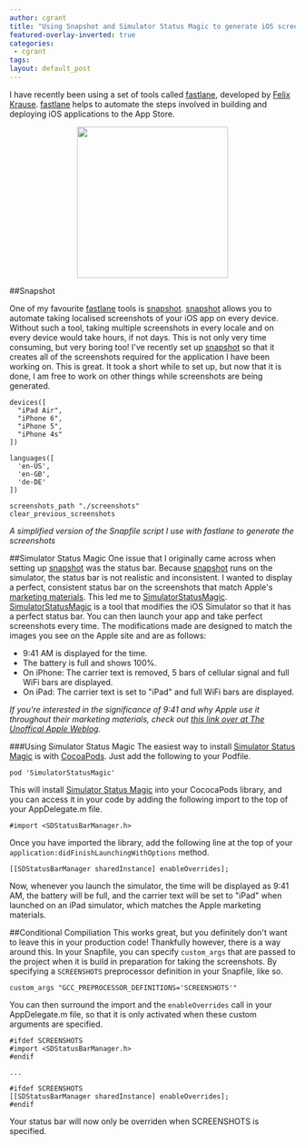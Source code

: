 ```yaml
---
author: cgrant
title: "Using Snapshot and Simulator Status Magic to generate iOS screenshots"
featured-overlay-inverted: true
categories:
 - cgrant
tags: 
layout: default_post
---
```


I have recently been using a set of tools called [fastlane](http://fastlane.tools/), developed by [Felix Krause](http://www.krausefx.com/). [fastlane](http://fastlane.tools/) helps to automate the steps involved in building and deploying iOS applications to the App Store.

<p style='text-align:center'>
<a href='http://fastlane.tools/'>
<img src='{{ site.github.url }}/cgrant/assets/fastlane.png' style='width:266px;'>
</a>
</p>

##Snapshot

One of my favourite [fastlane](http://fastlane.tools/) tools is [snapshot](https://github.com/KrauseFx/snapshot). [snapshot](https://github.com/KrauseFx/snapshot) allows you to automate taking localised screenshots of your iOS app on every device. Without such a tool, taking multiple screenshots in every locale and on every device would take hours, if not days. This is not only very time consuming, but very boring too! I've recently set up [snapshot](https://github.com/KrauseFx/snapshot) so that it creates all of the screenshots required for the application I have been working on. This is great. It took a short while to set up, but now that it is done, I am free to work on other things while screenshots are being generated.  

	devices([
	  "iPad Air",
	  "iPhone 6",
	  "iPhone 5",
	  "iPhone 4s"
	])
	
	languages([
	  'en-US',
	  'en-GB',
	  'de-DE'
	])
	
	screenshots_path "./screenshots"
	clear_previous_screenshots
	
*A simplified version of the Snapfile script I use with fastlane to generate the screenshots*

##Simulator Status Magic
One issue that I originally came across when setting up [snapshot](https://github.com/KrauseFx/snapshot) was the status bar. Because [snapshot](https://github.com/KrauseFx/snapshot) runs on the simulator, the status bar is not realistic and inconsistent. I wanted to display a perfect, consistent status bar on the screenshots that match Apple's [marketing materials](http://www.apple.com/ios/). This led me to [SimulatorStatusMagic](https://github.com/shinydevelopment/SimulatorStatusMagic). [SimulatorStatusMagic](https://github.com/shinydevelopment/SimulatorStatusMagic) is a tool that modifies the iOS Simulator so that it has a perfect status bar. You can then launch your app and take perfect screenshots every time. The modifications made are designed to match the images you see on the Apple site and are as follows:

- 9:41 AM is displayed for the time.
- The battery is full and shows 100%.
- On iPhone: The carrier text is removed, 5 bars of cellular signal and full WiFi bars are displayed.
- On iPad: The carrier text is set to "iPad" and full WiFi bars are displayed.

*If you're interested in the significance of 9:41 and why Apple use it throughout their marketing materials, check out [this link over at The Unoffical Apple Weblog](http://www.tuaw.com/2014/04/14/why-9-41-am-is-the-always-the-time-displayed-on-iphones-and-ipad/).*

###Using Simulator Status Magic
The easiest way to install [Simulator Status Magic](https://github.com/shinydevelopment/SimulatorStatusMagic) is with [CocoaPods](http://cocoapods.org/). Just add the following to your Podfile.

	pod 'SimulatorStatusMagic'

This will install [Simulator Status Magic](https://github.com/shinydevelopment/SimulatorStatusMagic) into your CococaPods library, and you can access it in your code by adding the following import to the top of your AppDelegate.m file.

	#import <SDStatusBarManager.h>

Once you have imported the library, add the following line at the top of your `application:didFinishLaunchingWithOptions` method.

    [[SDStatusBarManager sharedInstance] enableOverrides];

Now, whenever you launch the simulator, the time will be displayed as 9:41 AM, the battery will be full, and the carrier text will be set to "iPad" when launched on an iPad simulator, which matches the Apple marketing materials.

##Conditional Compiliation
This works great, but you definitely don't want to leave this in your production code! Thankfully however, there is a way around this. In your Snapfile, you can specify `custom_args` that are passed to the project when it is build in preparation for taking the screenshots. By specifying a `SCREENSHOTS` preprocessor definition in your Snapfile, like so.
	
	custom_args "GCC_PREPROCESSOR_DEFINITIONS='SCREENSHOTS'"
	
You can then surround the import and the `enableOverrides` call in your AppDelegate.m file, so that it is only activated when these custom arguments are specified.

	#ifdef SCREENSHOTS
	#import <SDStatusBarManager.h>
	#endif
	
	...
	    
	#ifdef SCREENSHOTS
    [[SDStatusBarManager sharedInstance] enableOverrides];
	#endif
	
Your status bar will now only be overriden when SCREENSHOTS is specified. 
